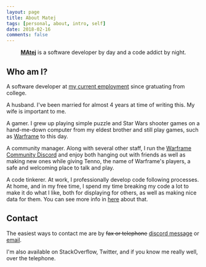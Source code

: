 ```yaml
---
layout: page
title: About Matej
tags: [personal, about, intro, self]
date: 2018-02-16
comments: false
---
```

    
<center><a href="https://tobitenno.github.io"><b>MAtej</b></a> is a software developer by day and a code addict by night.</center>

## Who am I?

A software developer at [my current employment](https://cerner.com) since gratuating from college.

A husband. I've been married for almost 4 years at time of writing this. My wife is important to me.

A gamer. I grew up playing simple puzzle and Star Wars shooter games on a hand-me-down computer from my eldest brother and still play games, such as [Warframe](https://warframe.com) to this day.

A community manager. Along with several other staff, I run the [Warframe Community Discord](https://discord.gg/warframe) and enjoy both hanging out with friends as well as making new ones while giving Tenno, the name of Warframe's players, a safe and welcoming place to talk and play.

A code tinkerer. At work, I professionally develop code following processes. At home, and in my free time, I spend my time breaking my code a lot to make it do what I like, both for displaying for others, as well as making nice data for them. You can see more info in [here](/projects) about that.

## Contact

The easiest ways to contact me are by ~~fax or telephone~~ [discord message](https://discord.gg/warframe) or [email](mailto:tobiah@protonmail.com).

I'm also available on StackOverflow, Twitter, and if you know me really well, over the telephone.